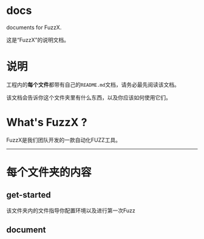 # docs

documents for FuzzX.      
  

这是“FuzzX”的说明文档。

# 说明

工程内的**每个文件**都带有自己的`README.md`文档，请务必最先阅读该文档。  

该文档会告诉你这个文件夹里有什么东西，以及你应该如何使用它们。


# What's FuzzX ?

FuzzX是我们团队开发的一款自动化FUZZ工具。


---
# 每个文件夹的内容

## get-started

该文件夹内的文件指导你配置环境以及进行第一次Fuzz

## document



